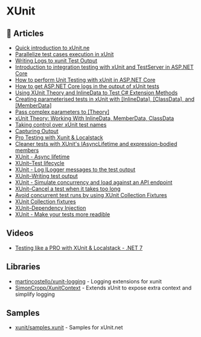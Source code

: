 # XUnit

## 📕 Articles
- [Quick introduction to xUnit.ne](https://www.meziantou.net/quick-introduction-to-xunitdotnet.htm)
- [Parallelize test cases execution in xUnit](https://www.meziantou.net/parallelize-test-cases-execution-in-xunit.htm)
- [Writing Logs to xunit Test Output](https://blog.martincostello.com/writing-logs-to-xunit-test-output/)
- [Introduction to integration testing with xUnit and TestServer in ASP.NET Core](https://andrewlock.net/introduction-to-integration-testing-with-xunit-and-testserver-in-asp-net-core/)
- [How to perform Unit Testing with xUnit in ASP.NET Core](https://www.hosting.work/aspnet-core-xunit-unit-testing/)
- [How to get ASP.NET Core logs in the output of xUnit tests](https://www.meziantou.net/how-to-get-asp-net-core-logs-in-the-output-of-xunit-tests.htm)
- [Using XUnit Theory and InlineData to Test C# Extension Methods](https://exceptionnotfound.net/using-xunit-theory-and-inlinedata-to-test-c-extension-methods/)
- [Creating parameterised tests in xUnit with [InlineData], [ClassData], and [MemberData]](https://andrewlock.net/creating-parameterised-tests-in-xunit-with-inlinedata-classdata-and-memberdata/)
- [Pass complex parameters to [Theory]](https://stackoverflow.com/questions/22093843/pass-complex-parameters-to-theory)
- [xUnit Theory: Working With InlineData, MemberData, ClassData](https://hamidmosalla.com/2017/02/25/xunit-theory-working-with-inlinedata-memberdata-classdata/)
- [Taking control over xUnit test names](https://gsferreira.com/archive/2021/taking-control-over-xunit-test-names/)
- [Capturing Output](https://xunit.net/docs/capturing-output)
- [Pro Testing with Xunit & Localstack](https://im5tu.io/article/2022/09/pro-testing-with-xunit-localstack/)
- [Cleaner tests with XUnit's IAsyncLifetime and expression-bodied members](https://www.danclarke.com/cleaner-tests-with-iasynclifetime)
- [XUnit - Async lifetime](https://bartwullems.blogspot.com/2019/09/xunit-async-lifetime.html)
- [XUnit–Test lifecycle](https://bartwullems.blogspot.com/2019/08/xunittest-lifecycle.html)
- [XUnit - Log ILogger messages to the test output](https://bartwullems.blogspot.com/2022/04/xunit-log-ilogger-messages-to-test.html)
- [XUnit–Writing test output](https://bartwullems.blogspot.com/2019/08/xunitwriting-test-output.html)
- [XUnit - Simulate concurrency and load against an API endpoint](https://bartwullems.blogspot.com/2022/02/xunit-simulate-concurrency-and-load.html)
- [XUnit–Cancel a test when it takes too long](https://bartwullems.blogspot.com/2022/02/xunitcancel-test-when-it-takes-too-long.html)
- [Avoid concurrent test runs by using XUnit Collection Fixtures](https://bartwullems.blogspot.com/2021/09/avoid-concurrent-test-runs-by-using.html)
- [XUnit Collection fixtures](https://bartwullems.blogspot.com/2021/09/xunit-collection-fixtures.html)
- [XUnit–Dependency Injection](https://bartwullems.blogspot.com/2021/04/xunitdependency-injection.html)
- [XUnit - Make your tests more readible](https://bartwullems.blogspot.com/2020/04/xunit-make-your-tests-more-readible.html)

## Videos
- [Testing like a PRO with XUnit & Localstack - .NET 7](https://www.youtube.com/watch?v=Ad7wruPBp3M)

## Libraries
- [martincostello/xunit-logging](https://github.com/martincostello/xunit-logging) - Logging extensions for xunit
- [SimonCropp/XunitContext](https://github.com/SimonCropp/XunitContext) - Extends xUnit to expose extra context and simplify logging

## Samples
- [xunit/samples.xunit](https://github.com/xunit/samples.xunit) - Samples for xUnit.net 